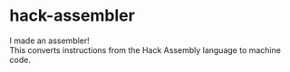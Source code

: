# hack-assembler

I made an assembler!  
This converts instructions from the Hack Assembly language to machine code.